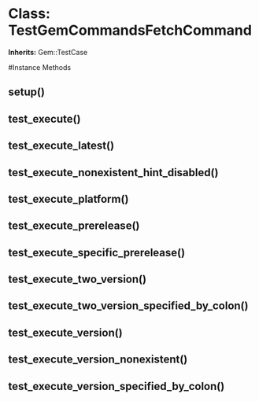 # Class: TestGemCommandsFetchCommand
**Inherits:** Gem::TestCase
    




#Instance Methods
## setup() [](#method-i-setup)

## test_execute() [](#method-i-test_execute)

## test_execute_latest() [](#method-i-test_execute_latest)

## test_execute_nonexistent_hint_disabled() [](#method-i-test_execute_nonexistent_hint_disabled)

## test_execute_platform() [](#method-i-test_execute_platform)

## test_execute_prerelease() [](#method-i-test_execute_prerelease)

## test_execute_specific_prerelease() [](#method-i-test_execute_specific_prerelease)

## test_execute_two_version() [](#method-i-test_execute_two_version)

## test_execute_two_version_specified_by_colon() [](#method-i-test_execute_two_version_specified_by_colon)

## test_execute_version() [](#method-i-test_execute_version)

## test_execute_version_nonexistent() [](#method-i-test_execute_version_nonexistent)

## test_execute_version_specified_by_colon() [](#method-i-test_execute_version_specified_by_colon)

